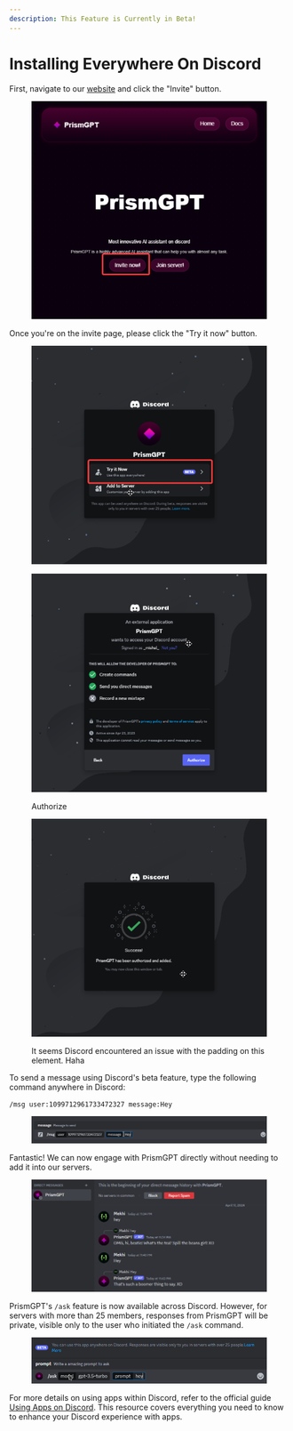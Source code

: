 ```yaml
---
description: This Feature is Currently in Beta!
---
```


# Installing Everywhere On Discord

First, navigate to our [website](https://www.prismgpt.top/) and click the "Invite" button.&#x20;

<figure><img src="../../.gitbook/assets/image (6).png" alt=""><figcaption></figcaption></figure>

Once you're on the invite page, please click the "Try it now" button.

<figure><img src="../../.gitbook/assets/image (8).png" alt=""><figcaption></figcaption></figure>

<figure><img src="../../.gitbook/assets/image (9).png" alt=""><figcaption><p>Authorize</p></figcaption></figure>

<figure><img src="../../.gitbook/assets/image (10).png" alt=""><figcaption><p>It seems Discord encountered an issue with the padding on this element. Haha</p></figcaption></figure>

To send a message using Discord's beta feature, type the following command anywhere in Discord:

```
/msg user:1099712961733472327 message:Hey
```

<figure><img src="../../.gitbook/assets/image (11).png" alt=""><figcaption></figcaption></figure>

Fantastic! We can now engage with PrismGPT directly without needing to add it into our servers.

<figure><img src="../../.gitbook/assets/image (12).png" alt=""><figcaption></figcaption></figure>

PrismGPT's `/ask` feature is now available across Discord. However, for servers with more than 25 members, responses from PrismGPT will be private, visible only to the user who initiated the `/ask` command.

<figure><img src="../../.gitbook/assets/image (13).png" alt=""><figcaption></figcaption></figure>

For more details on using apps within Discord, refer to the official guide [Using Apps on Discord](https://support.discord.com/hc/en-us/articles/21334461140375-Using-Apps-on-Discord#h\_01HRQSA6C8H2XBF34NSSQH7ZFHLearn). This resource covers everything you need to know to enhance your Discord experience with apps.
